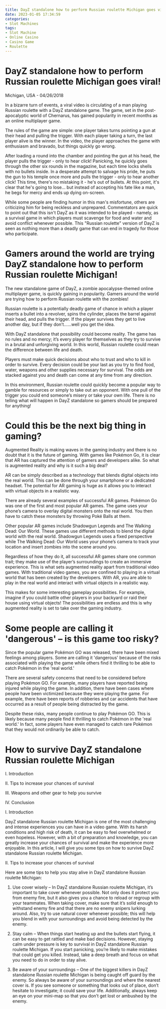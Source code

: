 ```yaml
---
title: DayZ standalone how to perform Russian roulette Michigan goes viral!
date: 2023-01-05 17:34:59
categories:
- Slot Machines
tags:
- Slot Machine
- Online Casino
- Casino Game
- Roulette
---
```



#  DayZ standalone how to perform Russian roulette Michigan goes viral!

Michigan, USA - 04/26/2018

In a bizarre turn of events, a viral video is circulating of a man playing Russian roulette with a DayZ standalone game. The game, set in the post-apocalyptic world of Chernarus, has gained popularity in recent months as an online multiplayer game.

The rules of the game are simple: one player takes turns pointing a gun at their head and pulling the trigger. With each player taking a turn, the last player alive is the winner. In the video, the player approaches the game with enthusiasm and bravado, but things quickly go wrong.

After loading a round into the chamber and pointing the gun at his head, the player pulls the trigger - only to hear click! Panicking, he quickly goes through the other six rounds in the magazine, but each time locks shells with no bullets inside. In a desperate attempt to salvage his pride, he puts the gun to his temple once more and pulls the trigger - only to hear another click! This time, there's no mistaking it - he's out of bullets. At this point, it's clear that he's going to lose... but instead of accepting his fate like a man, he begs for mercy and ends up dying on-screen.

While some people are finding humor in this man's misfortune, others are criticizing him for being reckless and unprepared. Commentators are quick to point out that this isn't DayZ as it was intended to be played - namely, as a survival game in which players must scavenge for food and water and avoid conflict whenever possible. This "Russian roulette" version of DayZ is seen as nothing more than a deadly game that can end in tragedy for those who participate.

#  Gamers around the world are trying DayZ standalone how to perform Russian roulette Michigan!

The new standalone game of DayZ, a zombie apocalypse-themed online multiplayer game, is quickly gaining in popularity. Gamers around the world are trying how to perform Russian roulette with the zombies!

Russian roulette is a potentially deadly game of chance in which a player inserts a bullet into a revolver, spins the cylinder, places the barrel against their head, and pulls the trigger. If the player survives they get to live another day, but if they don’t……well you get the idea.

With DayZ standalone that possibility could become reality. The game has no rules and no mercy; it’s every player for themselves as they try to survive in a brutal and unforgiving world. In this world, Russian roulette could mean the difference between life and death.

Players must make quick decisions about who to trust and who to kill in order to survive. Every decision could be your last as you try to find food, water, weapons and other supplies necessary for survival. The odds are stacked against you and death can come at any time from any direction.

In this environment, Russian roulette could quickly become a popular way to gamble for resources or simply to take out an opponent. With one pull of the trigger you could end someone’s misery or take your own life. There is no telling what will happen in DayZ standalone so gamers should be prepared for anything!

#  Could this be the next big thing in gaming?

Augmented Reality is making waves in the gaming industry and there is no doubt that it is the future of gaming. With games like Pokémon Go, it is clear that AR has captured the attention of gamers and developers alike. So what is augmented reality and why is it such a big deal?

AR can be simply described as a technology that blends digital objects into the real world. This can be done through your smartphone or a dedicated headset. The potential for AR gaming is huge as it allows you to interact with virtual objects in a realistic way.

There are already several examples of successful AR games. Pokémon Go was one of the first and most popular AR games. The game uses your phone’s camera to overlay digital monsters onto the real world. You then have to catch these monsters by throwing Poké Balls at them.

Other popular AR games include Shadowgun Legends and The Walking Dead: Our World. These games use different methods to blend the digital world with the real world. Shadowgun Legends uses a fixed perspective while The Walking Dead: Our World uses your phone’s camera to track your location and insert zombies into the scene around you.

Regardless of how they do it, all successful AR games share one common trait; they make use of the player’s surroundings to create an immersive experience. This is what sets augmented reality apart from traditional video games. With traditional video games, you are confined to playing in a virtual world that has been created by the developers. With AR, you are able to play in the real world and interact with virtual objects in a realistic way.

This makes for some interesting gameplay possibilities. For example, imagine if you could battle other players in your backyard or raid their house using virtual objects! The possibilities are endless and this is why augmented reality is set to take over the gaming industry.

#  Some people are calling it 'dangerous' – is this game too risky?

Since the popular game Pokémon GO was released, there have been mixed feelings among players. Some are calling it 'dangerous' because of the risks associated with playing the game while others find it thrilling to be able to catch Pokémon in the 'real world.'

There are several safety concerns that need to be considered before playing Pokémon GO. For example, many players have reported being injured while playing the game. In addition, there have been cases where people have been victimized because they were playing the game. For example, there have been reports of robberies and car accidents that have occurred as a result of people being distracted by the game.

Despite these risks, many people continue to play Pokémon GO. This is likely because many people find it thrilling to catch Pokémon in the 'real world.' In fact, some players have even managed to catch rare Pokémon that they would not ordinarily be able to catch.

#  How to survive DayZ standalone Russian roulette Michigan

I. Introduction

II. Tips to increase your chances of survival

III. Weapons and other gear to help you survive

IV. Conclusion

I. Introduction

DayZ standalone Russian roulette Michigan is one of the most challenging and intense experiences you can have in a video game. With its harsh conditions and high risk of death, it can be easy to feel overwhelmed or even hopeless. However, with a bit of preparation and knowledge, you can greatly increase your chances of survival and make the experience more enjoyable. In this article, I will give you some tips on how to survive DayZ standalone Russian roulette Michigan.

II. Tips to increase your chances of survival

Here are some tips to help you stay alive in DayZ standalone Russian roulette Michigan:

1) Use cover wisely – In DayZ standalone Russian roulette Michigan, it’s important to take cover whenever possible. Not only does it protect you from enemy fire, but it also gives you a chance to reload or regroup with your teammates. When taking cover, make sure that it’s solid enough to withstand enemy fire and that there are no enemy snipers lurking around. Also, try to use natural cover whenever possible; this will help you blend in with your surroundings and avoid being detected by the enemy.

2) Stay calm – When things start heating up and the bullets start flying, it can be easy to get rattled and make bad decisions. However, staying calm under pressure is key to survival in DayZ standalone Russian roulette Michigan. If you start panicking, you’re likely to make mistakes that could get you killed. Instead, take a deep breath and focus on what you need to do in order to stay alive.

3) Be aware of your surroundings – One of the biggest killers in DayZ standalone Russian roulette Michigan is being caught off guard by the enemy. So always be aware of your surroundings and where the nearest cover is. If you see someone or something that looks out of place, don’t hesitate to investigate; it could save your life. Additionally, always keep an eye on your mini-map so that you don’t get lost or ambushed by the enemy.